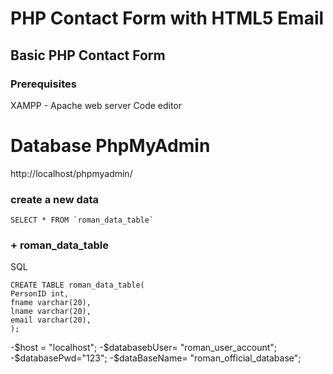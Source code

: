 
# PHP Contact Form with HTML5 Email

## Basic PHP Contact Form

### Prerequisites
XAMPP - Apache web server Code editor

# Database PhpMyAdmin
http://localhost/phpmyadmin/
### create a new data
``` SELECT * FROM `roman_data_table` ```

### + roman_data_table
SQL
```
CREATE TABLE roman_data_table(
PersonID int,
fname varchar(20),
lname varchar(20),
email varchar(20),
);
```

-$host = "localhost";
-$databasebUser= "roman_user_account";
-$databasePwd="123";
-$dataBaseName= "roman_official_database";
